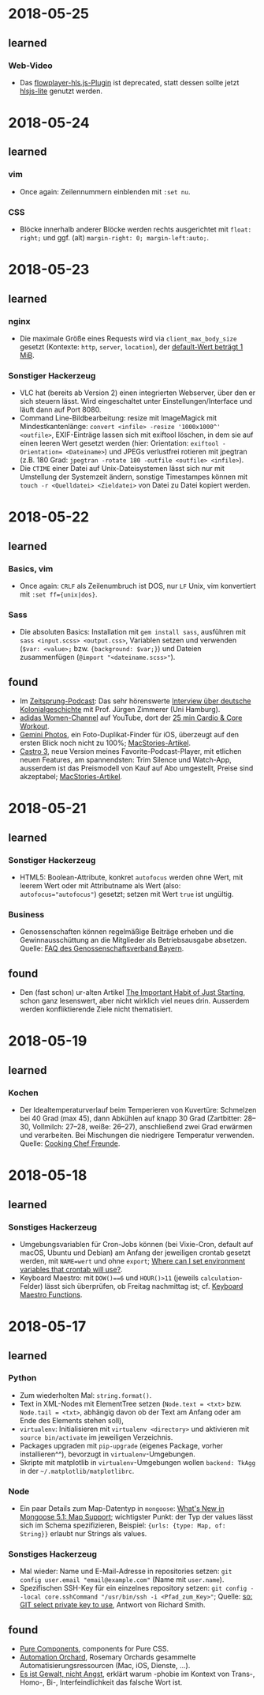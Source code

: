 # 2018-05-25

## learned

### Web-Video

* Das [flowplayer-hls.js-Plugin](https://github.com/flowplayer/flowplayer-hlsjs) ist deprecated, statt dessen sollte jetzt
    [hlsjs-lite](https://flowplayer.com/docs/player/setup#hlsjs-lite) genutzt werden.

# 2018-05-24

## learned

### vim

* Once again: Zeilennummern einblenden mit `:set nu`.

### CSS

* Blöcke innerhalb anderer Blöcke werden rechts ausgerichtet mit `float: right;`
    und ggf. (alt) `margin-right: 0; margin-left:auto;`.

# 2018-05-23

## learned

### nginx

* Die maximale Größe eines Requests wird via `client_max_body_size` gesetzt
    (Kontexte: `http`, `server`, `location`), der [default-Wert beträgt 1
    MiB](https://stackoverflow.com/questions/28476643/default-nginx-client-max-body-size).

### Sonstiger Hackerzeug

* VLC hat (bereits ab Version 2) einen integrierten Webserver, über den er sich
    steuern lässt. Wird eingeschaltet unter Einstellungen/Interface und läuft
    dann auf Port 8080.
* Command Line-Bildbearbeitung: resize mit ImageMagick mit Mindestkantenlänge:
    `convert <infile> -resize '1000x1000^' <outfile>`, EXIF-Einträge lassen sich
    mit exiftool löschen, in dem sie auf einen leeren Wert gesetzt werden (hier:
    Orientation: `exiftool -Orientation= <Dateiname>`) und JPEGs verlustfrei
    rotieren mit jpegtran (z.B. 180 Grad: `jpegtran -rotate 180 -outfile
    <outfile> <infile>`).
* Die `CTIME` einer Datei auf Unix-Dateisystemen lässt sich nur mit Umstellung der
    Systemzeit ändern, sonstige Timestampes können mit `touch -r <Quelldatei>
    <Zieldatei>` von Datei zu Datei kopiert werden.

# 2018-05-22

## learned

### Basics, vim

* Once again: `CRLF` als Zeilenumbruch ist DOS, nur `LF` Unix, vim konvertiert
    mit `:set ff={unix|dos}`.

### Sass

* Die absoluten Basics: Installation mit `gem install sass`, ausführen mit `sass
    <input.scss> <output.css>`, Variablen setzen und verwenden (`$var: <value>;` 
    bzw. `{background: $var;}`) und Dateien zusammenfügen (`@import
    "<dateiname.scss>"`).

## found

* Im [Zeitsprung-Podcast](https://www.zeitsprung.fm): Das sehr 
    hörenswerte [Interview über deutsche
    Kolonialgeschichte](https://www.zeitsprung.fm/podcast/zs138-extra/) 
    mit Prof. Jürgen Zimmerer (Uni Hamburg).
* [adidas
    Women-Channel](https://www.youtube.com/channel/UC1GjImZcgxd-aP_bqSt67kQ) 
    auf YouTube, dort der [25 min Cardio & Core 
    Workout](https://www.youtube.com/watch?v=bhsyPi_WM64).
* [Gemini Photos](https://itunes.apple.com/app/id1277110040), ein Foto-Duplikat-Finder für iOS, 
    überzeugt auf den ersten Blick noch nicht zu 100%; 
    [MacStories-Artikel](https://www.macstories.net/reviews/gemini-photos-declutters-your-photo-library/).
* [Castro 3](https://itunes.apple.com/us/app/castro-podcast-player/id1080840241), neue Version 
    meines Favorite-Podcast-Player, mit etlichen neuen
    Features, am spannendsten: Trim Silence und Watch-App, ausserdem ist das
    Preismodell von Kauf auf Abo umgestellt, Preise sind akzeptabel;
    [MacStories-Artikel](https://www.macstories.net/reviews/castro-3-review-the-castro-youve-always-wanted/).

# 2018-05-21

## learned

### Sonstiger Hackerzeug

* HTML5: Boolean-Attribute, konkret `autofocus` werden ohne Wert, mit leerem
    Wert oder mit Attributname als Wert (also: `autofocus="autofocus"`) gesetzt;
    setzen mit Wert `true` ist ungültig.

### Business

* Genossenschaften können regelmäßige Beiträge erheben und die
    Gewinnausschüttung an die Mitglieder als Betriebsausgabe absetzen. Quelle:
    [FAQ des Genossenschaftsverband
    Bayern](https://www.gv-bayern.de/standard/artikel/haeufige-fragen-zur-genossenschaft-1552).

## found

* Den (fast schon) ur-alten Artikel 
    [The Important Habit of Just Starting](https://lifehacker.com/the-important-habit-of-just-starting-1771016698), 
    schon ganz lesenswert, aber nicht wirklich viel neues drin. Ausserdem werden
    konfliktierende Ziele nicht thematisiert.

# 2018-05-19

## learned

### Kochen

* Der Idealtemperaturverlauf beim Temperieren von Kuvertüre: Schmelzen bei 40
    Grad (max 45), dann Abkühlen auf knapp 30 Grad (Zartbitter: 28–30,
    Vollmilch: 27–28, weiße: 26–27), anschließend zwei Grad erwärmen und
    verarbeiten. Bei Mischungen die niedrigere Temperatur verwenden. Quelle:
    [Cooking Chef Freunde](http://www.cookingchef-freun.de/?p=1677).

# 2018-05-18

## learned

### Sonstiges Hackerzeug

* Umgebungsvariablen für Cron-Jobs können (bei Vixie-Cron, default auf macOS,
    Ubuntu und Debian) am Anfang der jeweiligen crontab
    gesetzt werden, mit `NAME=wert` und ohne `export`; 
    [Where can I set environment variables that crontab will 
    use?](https://stackoverflow.com/questions/2229825/where-can-i-set-environment-variables-that-crontab-will-use#10657111).
* Keyboard Maestro: mit `DOW()==6` und `HOUR()>11` (jeweils `calculation`-Felder) lässt sich überprüfen, ob Freitag nachmittag 
    ist; cf. [Keyboard Maestro Functions](https://wiki.keyboardmaestro.com/Functions).

# 2018-05-17

## learned

### Python 

* Zum wiederholten Mal: `string.format()`.
* Text in XML-Nodes mit ElementTree setzen (`Node.text = <txt>` bzw. `Node.tail
    = <txt>`, abhängig davon ob der Text am Anfang oder am Ende des Elements
    stehen soll),
* `virtualenv`: Initialisieren mit `virtualenv <directory>` und aktivieren mit
    `source bin/activate` im jeweiligen Verzeichnis.
* Packages upgraden mit `pip-upgrade` (eigenes Package, vorher installieren^^),
    bevorzugt in `virtualenv`-Umgebungen.
* Skripte mit matplotlib in `virtualenv`-Umgebungen wollen `backend: TkAgg`
    in der `~/.matplotlib/matplotlibrc`.

### Node

* Ein paar Details zum Map-Datentyp in `mongoose`:
    [What's New in Mongoose 5.1: Map Support](https://thecodebarbarian.com/whats-new-in-mongoose-5.1-map-support.html);
    wichtigster Punkt: der Typ der values lässt sich im Schema spezifizieren,
    Beispiel: `{urls: {type: Map, of: String}}` erlaubt nur Strings als values.

### Sonstiges Hackerzeug

* Mal wieder: Name und E-Mail-Adresse in repositories setzen: `git config user.email "email@example.com"` (Name mit `user.name`).
* Spezifischen SSH-Key für ein einzelnes repository setzen: `git config --local core.sshCommand "/usr/bin/ssh -i <Pfad_zum_Key>"`; 
    Quelle: [so: GIT select private key to use](https://stackoverflow.com/questions/6688655/git-select-private-key-to-use#35351473), 
    Antwort von Richard Smith.

## found

* [Pure Components](https://joe-crick.github.io/pure-css-components/#top),
    components for Pure CSS.
* [Automation Orchard](https://automationorchard.com/), Rosemary Orchards
    gesammelte Automatisierungsressourcen (Mac, iOS, Dienste, ...).
* [Es ist Gewalt, nicht Angst](https://geschlechtsneutral.wordpress.com/2018/05/15/es-ist-gewalt-nicht-angst/), erklärt 
    warum -phobie im Kontext von Trans-, Homo-, Bi-, Interfeindlichkeit das falsche Wort ist.
